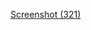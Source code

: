 [Screenshot (321)](https://user-images.githubusercontent.com/107917296/233910901-b33aa983-7959-4a3b-9c1a-fe8e77ef41d0.png)
